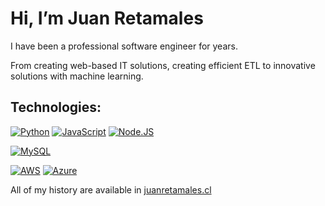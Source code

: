 # Hi, I’m Juan Retamales

I have been a professional software engineer for years.

From creating web-based IT solutions, creating efficient ETL to innovative solutions with machine learning.

## Technologies:
[![Python](https://img.shields.io/badge/Developer-999999?style=for-the-badge&logo=python&logoColor=green&labelColor=101010&label=Python)]()
[![JavaScript](https://img.shields.io/badge/JavaScript-F7DF1E?style=for-the-badge&logo=javascript&logoColor=white&labelColor=101010)]()
[![Node.JS](https://img.shields.io/badge/Node.JS-339933?style=for-the-badge&logo=node.js&logoColor=white&labelColor=101010)]()


[![MySQL](https://img.shields.io/badge/MySQL-4479A1?style=for-the-badge&logo=mysql&logoColor=white&labelColor=101010)]()

[![AWS](https://img.shields.io/badge/Experienced-999999?style=for-the-badge&logo=amazonaws&logoColor=orange&labelColor=101010&label=AWS)]()
[![Azure](https://img.shields.io/badge/Experienced-999999?style=for-the-badge&logo=microsoftazure&logoColor=cyan&labelColor=101010&label=Azure)]()

All of my history are available in [juanretamales.cl](https://juanretamales.cl/)
